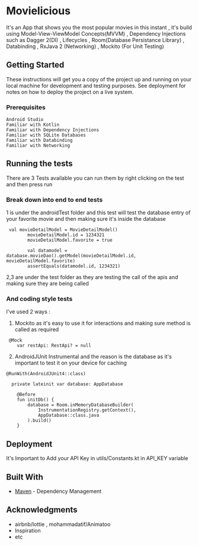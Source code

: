 # Movielicious

It's an App that shows you the most popular movies in this instant , it's build using Model-View-ViewModel Concepts(MVVM) , Dependency Injections such as Dagger 2(DI) , Lifecycles , Room(Database Persistance Library) , Databinding , RxJava 2 (Networking) , Mockito (For Unit Testing) 

## Getting Started

These instructions will get you a copy of the project up and running on your local machine for development and testing purposes. See deployment for notes on how to deploy the project on a live system.

### Prerequisites

```
Android Studio
Familiar with Kotlin
Familiar with Dependency Injections
Familiar with SQLite Databases
Familiar with Databinding
Familiar with Networking

```

## Running the tests

There are 3 Tests available 
you can run them by right clicking on the test and then press run

### Break down into end to end tests

1 is under the androidTest folder and this test will test the database entry of your favorite movie and then making sure it's inside the database

```
 val movieDetailModel = MovieDetailModel()
        movieDetailModel.id = 1234321
        movieDetailModel.favorite = true

        val datamodel = database.movieDao().getModel(movieDetailModel.id, movieDetailModel.favorite)
        assertEquals(datamodel.id, 1234321)

```
2,3 are under the test folder as they are testing the call of the apis and making sure they are being called 


### And coding style tests

I've used 2 ways :

1. Mockito as it's easy to use it for interactions and making sure method is called as required

```
 @Mock
    var restApi: RestApi? = null
```

2. AndroidJUnit Instrumental  and the reason is the database as it's important to test it on your device for caching 

```
@RunWith(AndroidJUnit4::class)

  private lateinit var database: AppDatabase

    @Before
    fun initDb() {
        database = Room.inMemoryDatabaseBuilder(
            InstrumentationRegistry.getContext(),
            AppDatabase::class.java
        ).build()
    }
```


## Deployment

It's Important to Add your API Key in utils/Constants.kt in API_KEY variable 

## Built With

* [Maven](https://maven.apache.org/) - Dependency Management



## Acknowledgments

* airbnb/lottie , mohammadatif/Animatoo 
* Inspiration
* etc

